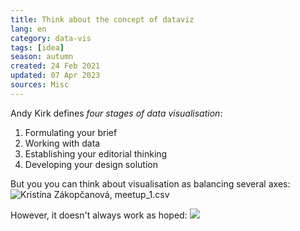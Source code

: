 ```yaml
---
title: Think about the concept of dataviz
lang: en
category: data-vis
tags: [idea]
season: autumn
created: 24 Feb 2021
updated: 07 Apr 2023
sources: Misc
---
```


Andy Kirk defines *four stages of data visualisation*:
1. Formulating your brief
2. Working with data
3. Establishing your editorial thinking
4. Developing your design solution

But you you can think about visualisation as balancing several axes:
![Kristína Zákopčanová, meetup_1.csv](../../assets/files/axes-of-dataviz.png)

However, it doesn't always work as hoped:
![](../../assets/files/data-storytelling-real.jpg)